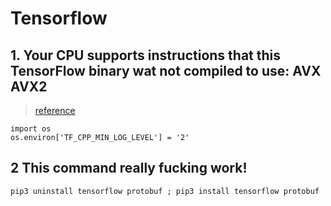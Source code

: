 # Tensorflow

## 1. Your CPU supports instructions that this TensorFlow binary wat not compiled to use: AVX AVX2

> [reference](https://stackoverflow.com/questions/47068709/your-cpu-supports-instructions-that-this-tensorflow-binary-was-not-compiled-to-u)

```
import os
os.environ['TF_CPP_MIN_LOG_LEVEL'] = '2'
```

## 2 This command really fucking work!

```
pip3 uninstall tensorflow protobuf ; pip3 install tensorflow protobuf
```

